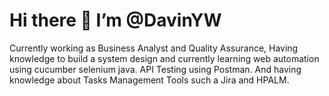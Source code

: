 
<h1>Hi there 👋 I’m @DavinYW</h1>

Currently working as Business Analyst and Quality Assurance, Having knowledge to build a system design and currently learning web automation using cucumber selenium java. 
API Testing using Postman. And having knowledge about Tasks Management Tools such a Jira and HPALM.
